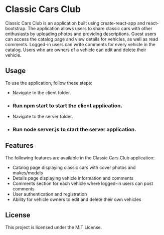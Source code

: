 # Classic Cars Club
Classic Cars Club is an application built using create-react-app and react-bootstrap. The application allows users to share classic cars with other enthusiasts by uploading photos and providing descriptions. Guest users can access the catalog page and view details for vehicles, as well as read comments. Logged-in users can write comments for every vehicle in the catalog. Users who are owners of a vehicle can edit and delete their vehicle.

## Usage
To use the application, follow these steps:

* Navigate to the client folder.
* ### Run npm start to start the client application.
* Navigate to the server folder.
* ### Run node server.js to start the server application.

## Features
The following features are available in the Classic Cars Club application:

* Catalog page displaying classic cars with cover photos and makes/models
* Details page displaying vehicle information and comments
* Comments section for each vehicle where logged-in users can post comments
* User authentication and registration
* Ability for vehicle owners to edit and delete their own vehicles

## License
This project is licensed under the MIT License.